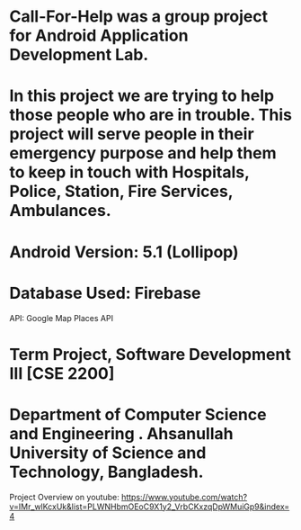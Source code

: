 # Call-For-Help was a group project for Android Application Development Lab.

#  In this project we are trying to help those people who are in trouble. This project will serve people in their emergency purpose and help them to keep in touch with Hospitals, Police, Station, Fire Services, Ambulances.
# Android Version: 5.1 (Lollipop)
# Database Used: Firebase

API: Google Map Places API

# Term Project, Software Development III [CSE 2200]
# Department of Computer Science and Engineering  . Ahsanullah University of Science and Technology, Bangladesh.

Project Overview on youtube:
https://www.youtube.com/watch?v=IMr_wlKcxUk&list=PLWNHbmOEoC9X1y2_VrbCKxzqDpWMuiGp9&index=4
